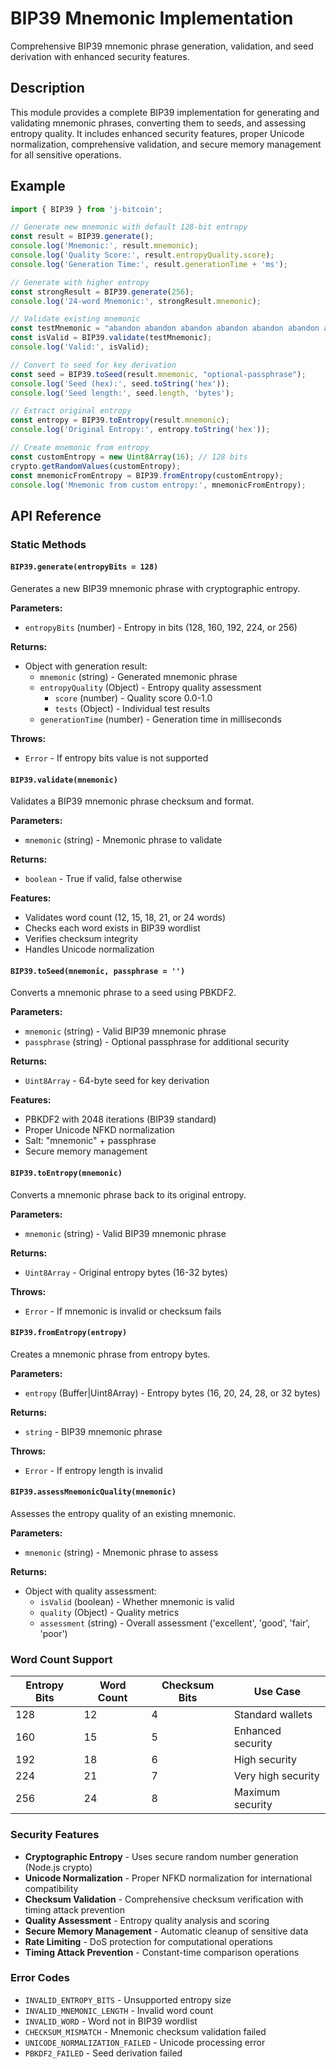 # BIP39 Mnemonic Implementation

Comprehensive BIP39 mnemonic phrase generation, validation, and seed derivation with enhanced security features.

## Description

This module provides a complete BIP39 implementation for generating and validating mnemonic phrases, converting them to seeds, and assessing entropy quality. It includes enhanced security features, proper Unicode normalization, comprehensive validation, and secure memory management for all sensitive operations.

## Example

```javascript
import { BIP39 } from 'j-bitcoin';

// Generate new mnemonic with default 128-bit entropy
const result = BIP39.generate();
console.log('Mnemonic:', result.mnemonic);
console.log('Quality Score:', result.entropyQuality.score);
console.log('Generation Time:', result.generationTime + 'ms');

// Generate with higher entropy
const strongResult = BIP39.generate(256);
console.log('24-word Mnemonic:', strongResult.mnemonic);

// Validate existing mnemonic
const testMnemonic = "abandon abandon abandon abandon abandon abandon abandon abandon abandon abandon abandon about";
const isValid = BIP39.validate(testMnemonic);
console.log('Valid:', isValid);

// Convert to seed for key derivation
const seed = BIP39.toSeed(result.mnemonic, "optional-passphrase");
console.log('Seed (hex):', seed.toString('hex'));
console.log('Seed length:', seed.length, 'bytes');

// Extract original entropy
const entropy = BIP39.toEntropy(result.mnemonic);
console.log('Original Entropy:', entropy.toString('hex'));

// Create mnemonic from entropy
const customEntropy = new Uint8Array(16); // 128 bits
crypto.getRandomValues(customEntropy);
const mnemonicFromEntropy = BIP39.fromEntropy(customEntropy);
console.log('Mnemonic from custom entropy:', mnemonicFromEntropy);
```

## API Reference

### Static Methods

#### `BIP39.generate(entropyBits = 128)`
Generates a new BIP39 mnemonic phrase with cryptographic entropy.

**Parameters:**
- `entropyBits` (number) - Entropy in bits (128, 160, 192, 224, or 256)

**Returns:**
- Object with generation result:
  - `mnemonic` (string) - Generated mnemonic phrase
  - `entropyQuality` (Object) - Entropy quality assessment
    - `score` (number) - Quality score 0.0-1.0
    - `tests` (Object) - Individual test results
  - `generationTime` (number) - Generation time in milliseconds

**Throws:**
- `Error` - If entropy bits value is not supported

#### `BIP39.validate(mnemonic)`
Validates a BIP39 mnemonic phrase checksum and format.

**Parameters:**
- `mnemonic` (string) - Mnemonic phrase to validate

**Returns:**
- `boolean` - True if valid, false otherwise

**Features:**
- Validates word count (12, 15, 18, 21, or 24 words)
- Checks each word exists in BIP39 wordlist
- Verifies checksum integrity
- Handles Unicode normalization

#### `BIP39.toSeed(mnemonic, passphrase = '')`
Converts a mnemonic phrase to a seed using PBKDF2.

**Parameters:**
- `mnemonic` (string) - Valid BIP39 mnemonic phrase
- `passphrase` (string) - Optional passphrase for additional security

**Returns:**
- `Uint8Array` - 64-byte seed for key derivation

**Features:**
- PBKDF2 with 2048 iterations (BIP39 standard)
- Proper Unicode NFKD normalization
- Salt: "mnemonic" + passphrase
- Secure memory management

#### `BIP39.toEntropy(mnemonic)`
Converts a mnemonic phrase back to its original entropy.

**Parameters:**
- `mnemonic` (string) - Valid BIP39 mnemonic phrase

**Returns:**
- `Uint8Array` - Original entropy bytes (16-32 bytes)

**Throws:**
- `Error` - If mnemonic is invalid or checksum fails

#### `BIP39.fromEntropy(entropy)`
Creates a mnemonic phrase from entropy bytes.

**Parameters:**
- `entropy` (Buffer|Uint8Array) - Entropy bytes (16, 20, 24, 28, or 32 bytes)

**Returns:**
- `string` - BIP39 mnemonic phrase

**Throws:**
- `Error` - If entropy length is invalid

#### `BIP39.assessMnemonicQuality(mnemonic)`
Assesses the entropy quality of an existing mnemonic.

**Parameters:**
- `mnemonic` (string) - Mnemonic phrase to assess

**Returns:**
- Object with quality assessment:
  - `isValid` (boolean) - Whether mnemonic is valid
  - `quality` (Object) - Quality metrics
  - `assessment` (string) - Overall assessment ('excellent', 'good', 'fair', 'poor')

### Word Count Support

| Entropy Bits | Word Count | Checksum Bits | Use Case |
|--------------|------------|---------------|-----------|
| 128 | 12 | 4 | Standard wallets |
| 160 | 15 | 5 | Enhanced security |
| 192 | 18 | 6 | High security |
| 224 | 21 | 7 | Very high security |
| 256 | 24 | 8 | Maximum security |

### Security Features

- **Cryptographic Entropy** - Uses secure random number generation (Node.js crypto)
- **Unicode Normalization** - Proper NFKD normalization for international compatibility
- **Checksum Validation** - Comprehensive checksum verification with timing attack prevention
- **Quality Assessment** - Entropy quality analysis and scoring
- **Secure Memory Management** - Automatic cleanup of sensitive data
- **Rate Limiting** - DoS protection for computational operations
- **Timing Attack Prevention** - Constant-time comparison operations

### Error Codes

- `INVALID_ENTROPY_BITS` - Unsupported entropy size
- `INVALID_MNEMONIC_LENGTH` - Invalid word count
- `INVALID_WORD` - Word not in BIP39 wordlist
- `CHECKSUM_MISMATCH` - Mnemonic checksum validation failed
- `UNICODE_NORMALIZATION_FAILED` - Unicode processing error
- `PBKDF2_FAILED` - Seed derivation failed
